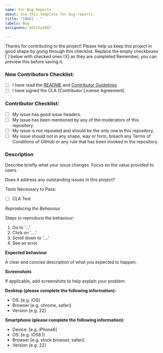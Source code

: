 ```yaml
---
name: For Bug Reports
about: Use this template for bug reports.
title: "[BUG] - "
labels: Bug
assignees: AdithyaR07

---
```


Thanks for contributing to the project!
Please help us keep this project in good shape by going through this checklist.
Replace the empty checkboxes [ ] below with checked ones [X] as they are completed
Remember, you can preview this before saving it.

### New Contributors Checklist:

- [ ] I have read the [README](https://github.com/PythonMathCalculator/python-math-calculator/blob/master/README.md) and [Contributor Guidelines](https://github.com/PythonMathCalculator/python-math-calculator/blob/master/CONTRIBUTING.md)
- [ ] I have signed the CLA (Contributor License Agreement).

### Contributor Checklist:

- [ ] My issue has good issue headers.
- [ ] My issue has been mentioned by any of the moderators of this repository.
- [ ] My issue is not repeated and should be the only one in this repository,
- [ ] My issue should not in any shape, way or form, breach any Terms of Conditions of GitHub or any rule that has been invoked in the repository.

### Description

Describe briefly what your issue changes. Focus on the value provided to users.

Does it address any outstanding issues in this project?

  <!-- https://github.com/PythonMathCalculator/python-math-calculator/issues?utf8=%E2%9C%93&q=is%3Aissue
  Reference an issue with the hash symbol: "#222"
  If you're fixing it, use something like "Fixes #222" -->

Tests Necessary to Pass:

- [ ] CLA Test

*Reproducing the Behaviour*

Steps to reproduce the behaviour:
1. Go to '...'
2. Click on '....'
3. Scroll down to '....'
4. See an error

**Expected behaviour**

A clear and concise description of what you expected to happen.

**Screenshots**

If applicable, add screenshots to help explain your problem.

**Desktop (please complete the following information):**

 - OS: [e.g. iOS]
 - Browser [e.g. chrome, safari]
 - Version [e.g. 22]

**Smartphone (please complete the following information):**

 - Device: [e.g. iPhone6]
 - OS: [e.g. iOS8.1]
 - Browser [e.g. stock browser, safari]
 - Version [e.g. 22]
  
  <!-- (c) 2021 Signal. This pull request template has been modified for use in this repository from the GitHub Signal Repository. -->
